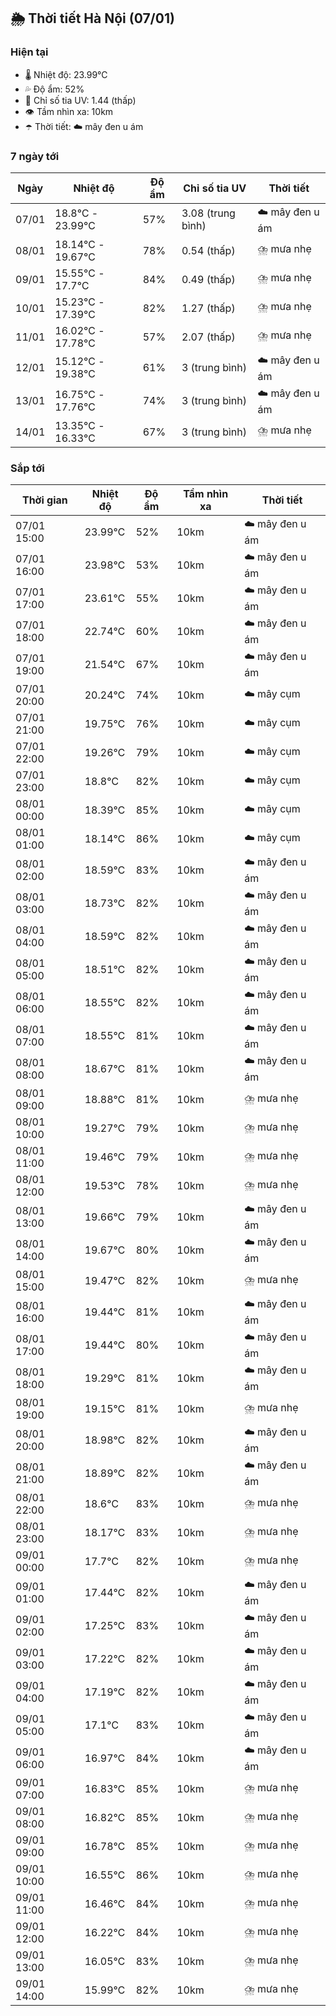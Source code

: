 ## 🌦️ Thời tiết Hà Nội (07/01)

### Hiện tại

- 🌡️ Nhiệt độ: 23.99℃
- 💦 Độ ẩm: 52%
- 🌟 Chỉ số tia UV: 1.44 (thấp)
- 👁️ Tầm nhìn xa: 10km
- ☂️ Thời tiết: ☁️ mây đen u ám

### 7 ngày tới

| Ngày | Nhiệt độ | Độ ẩm | Chỉ số tia UV | Thời tiết |
| --- | --- | --- | --- | --- |
| 07/01 | 18.8℃ - 23.99℃ | 57% | 3.08 (trung bình) | ☁️ mây đen u ám |
| 08/01 | 18.14℃ - 19.67℃ | 78% | 0.54 (thấp) | ⛈️ mưa nhẹ |
| 09/01 | 15.55℃ - 17.7℃ | 84% | 0.49 (thấp) | ⛈️ mưa nhẹ |
| 10/01 | 15.23℃ - 17.39℃ | 82% | 1.27 (thấp) | ⛈️ mưa nhẹ |
| 11/01 | 16.02℃ - 17.78℃ | 57% | 2.07 (thấp) | ⛈️ mưa nhẹ |
| 12/01 | 15.12℃ - 19.38℃ | 61% | 3 (trung bình) | ☁️ mây đen u ám |
| 13/01 | 16.75℃ - 17.76℃ | 74% | 3 (trung bình) | ☁️ mây đen u ám |
| 14/01 | 13.35℃ - 16.33℃ | 67% | 3 (trung bình) | ⛈️ mưa nhẹ |

### Sắp tới

| Thời gian | Nhiệt độ | Độ ẩm | Tầm nhìn xa | Thời tiết |
| --- | --- | --- | --- | --- |
| 07/01 15:00 | 23.99℃ | 52% | 10km | ☁️ mây đen u ám |
| 07/01 16:00 | 23.98℃ | 53% | 10km | ☁️ mây đen u ám |
| 07/01 17:00 | 23.61℃ | 55% | 10km | ☁️ mây đen u ám |
| 07/01 18:00 | 22.74℃ | 60% | 10km | ☁️ mây đen u ám |
| 07/01 19:00 | 21.54℃ | 67% | 10km | ☁️ mây đen u ám |
| 07/01 20:00 | 20.24℃ | 74% | 10km | ☁️ mây cụm |
| 07/01 21:00 | 19.75℃ | 76% | 10km | ☁️ mây cụm |
| 07/01 22:00 | 19.26℃ | 79% | 10km | ☁️ mây cụm |
| 07/01 23:00 | 18.8℃ | 82% | 10km | ☁️ mây cụm |
| 08/01 00:00 | 18.39℃ | 85% | 10km | ☁️ mây cụm |
| 08/01 01:00 | 18.14℃ | 86% | 10km | ☁️ mây cụm |
| 08/01 02:00 | 18.59℃ | 83% | 10km | ☁️ mây đen u ám |
| 08/01 03:00 | 18.73℃ | 82% | 10km | ☁️ mây đen u ám |
| 08/01 04:00 | 18.59℃ | 82% | 10km | ☁️ mây đen u ám |
| 08/01 05:00 | 18.51℃ | 82% | 10km | ☁️ mây đen u ám |
| 08/01 06:00 | 18.55℃ | 82% | 10km | ☁️ mây đen u ám |
| 08/01 07:00 | 18.55℃ | 81% | 10km | ☁️ mây đen u ám |
| 08/01 08:00 | 18.67℃ | 81% | 10km | ☁️ mây đen u ám |
| 08/01 09:00 | 18.88℃ | 81% | 10km | ⛈️ mưa nhẹ |
| 08/01 10:00 | 19.27℃ | 79% | 10km | ⛈️ mưa nhẹ |
| 08/01 11:00 | 19.46℃ | 79% | 10km | ⛈️ mưa nhẹ |
| 08/01 12:00 | 19.53℃ | 78% | 10km | ⛈️ mưa nhẹ |
| 08/01 13:00 | 19.66℃ | 79% | 10km | ☁️ mây đen u ám |
| 08/01 14:00 | 19.67℃ | 80% | 10km | ☁️ mây đen u ám |
| 08/01 15:00 | 19.47℃ | 82% | 10km | ⛈️ mưa nhẹ |
| 08/01 16:00 | 19.44℃ | 81% | 10km | ☁️ mây đen u ám |
| 08/01 17:00 | 19.44℃ | 80% | 10km | ☁️ mây đen u ám |
| 08/01 18:00 | 19.29℃ | 81% | 10km | ☁️ mây đen u ám |
| 08/01 19:00 | 19.15℃ | 81% | 10km | ⛈️ mưa nhẹ |
| 08/01 20:00 | 18.98℃ | 82% | 10km | ☁️ mây đen u ám |
| 08/01 21:00 | 18.89℃ | 82% | 10km | ☁️ mây đen u ám |
| 08/01 22:00 | 18.6℃ | 83% | 10km | ⛈️ mưa nhẹ |
| 08/01 23:00 | 18.17℃ | 83% | 10km | ⛈️ mưa nhẹ |
| 09/01 00:00 | 17.7℃ | 82% | 10km | ⛈️ mưa nhẹ |
| 09/01 01:00 | 17.44℃ | 82% | 10km | ☁️ mây đen u ám |
| 09/01 02:00 | 17.25℃ | 83% | 10km | ☁️ mây đen u ám |
| 09/01 03:00 | 17.22℃ | 82% | 10km | ☁️ mây đen u ám |
| 09/01 04:00 | 17.19℃ | 82% | 10km | ☁️ mây đen u ám |
| 09/01 05:00 | 17.1℃ | 83% | 10km | ☁️ mây đen u ám |
| 09/01 06:00 | 16.97℃ | 84% | 10km | ☁️ mây đen u ám |
| 09/01 07:00 | 16.83℃ | 85% | 10km | ⛈️ mưa nhẹ |
| 09/01 08:00 | 16.82℃ | 85% | 10km | ⛈️ mưa nhẹ |
| 09/01 09:00 | 16.78℃ | 85% | 10km | ⛈️ mưa nhẹ |
| 09/01 10:00 | 16.55℃ | 86% | 10km | ⛈️ mưa nhẹ |
| 09/01 11:00 | 16.46℃ | 84% | 10km | ⛈️ mưa nhẹ |
| 09/01 12:00 | 16.22℃ | 84% | 10km | ⛈️ mưa nhẹ |
| 09/01 13:00 | 16.05℃ | 83% | 10km | ⛈️ mưa nhẹ |
| 09/01 14:00 | 15.99℃ | 82% | 10km | ⛈️ mưa nhẹ |
